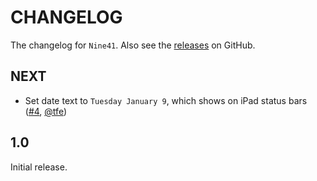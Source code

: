 # CHANGELOG

The changelog for `Nine41`. Also see the [releases](https://github.com/jessesquires/Nine41/releases) on GitHub.

NEXT
----

- Set date text to `Tuesday January 9`, which shows on iPad status bars ([#4](https://github.com/jessesquires/Nine41/pull/4), [@tfe](https://github.com/tfe))

1.0
---

Initial release.
